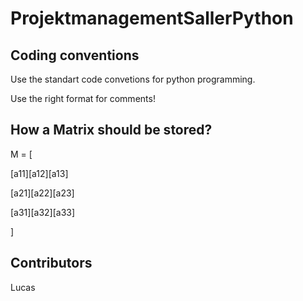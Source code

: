 # ProjektmanagementSallerPython

## Coding conventions

Use the standart code convetions for python programming.

Use the right format for comments!

## How a Matrix should be stored?

M = [

[a11][a12][a13]

[a21][a22][a23]

[a31][a32][a33]

]

## Contributors

Lucas